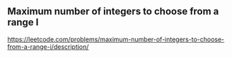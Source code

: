 ## Maximum number of integers to choose from a range I
https://leetcode.com/problems/maximum-number-of-integers-to-choose-from-a-range-i/description/
